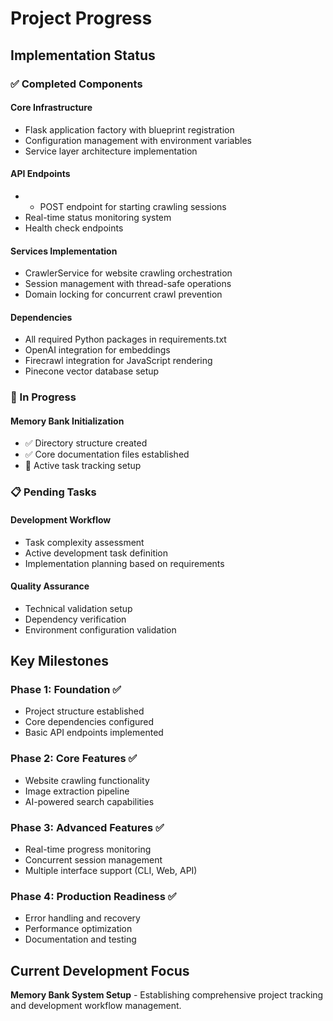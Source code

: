 # Project Progress

## Implementation Status

### ✅ Completed Components

#### Core Infrastructure
- Flask application factory with blueprint registration
- Configuration management with environment variables
- Service layer architecture implementation

#### API Endpoints
-  - POST endpoint for starting crawling sessions
- Real-time status monitoring system
- Health check endpoints

#### Services Implementation
- CrawlerService for website crawling orchestration
- Session management with thread-safe operations
- Domain locking for concurrent crawl prevention

#### Dependencies
- All required Python packages in requirements.txt
- OpenAI integration for embeddings
- Firecrawl integration for JavaScript rendering
- Pinecone vector database setup

### 🔄 In Progress

#### Memory Bank Initialization
- ✅ Directory structure created
- ✅ Core documentation files established
- 🔄 Active task tracking setup

### 📋 Pending Tasks

#### Development Workflow
- Task complexity assessment
- Active development task definition
- Implementation planning based on requirements

#### Quality Assurance
- Technical validation setup
- Dependency verification
- Environment configuration validation

## Key Milestones

### Phase 1: Foundation ✅
- Project structure established
- Core dependencies configured
- Basic API endpoints implemented

### Phase 2: Core Features ✅
- Website crawling functionality
- Image extraction pipeline
- AI-powered search capabilities

### Phase 3: Advanced Features ✅
- Real-time progress monitoring
- Concurrent session management
- Multiple interface support (CLI, Web, API)

### Phase 4: Production Readiness ✅
- Error handling and recovery
- Performance optimization
- Documentation and testing

## Current Development Focus
**Memory Bank System Setup** - Establishing comprehensive project tracking and development workflow management.